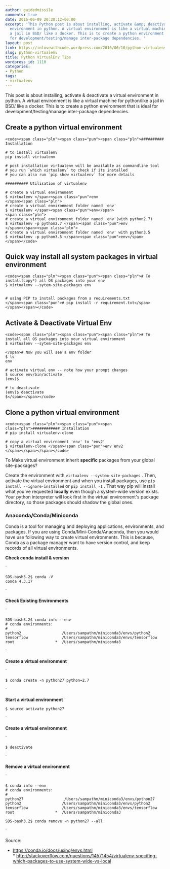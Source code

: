 ```yaml
---
author: guidedmissile
comments: true
date: 2016-06-09 20:20:12+00:00
excerpt: 'This Python post is about installing, activate &amp; deactivate a virtual
  environment in python. A virtual environment is like a virtual machine for python/like
  a jail in BSD/ like a docker. This is to create a python environment that is ideal
  for development/testing/manage inter-package dependencies. '
layout: post
link: https://inlovewithcode.wordpress.com/2016/06/10/python-virtualenv/
slug: python-virtualenv
title: Python VirtualEnv Tips
wordpress_id: 1110
categories:
- Python
tags:
- virtualenv
---
```


This post is about installing, activate & deactivate a virtual environment in python. A virtual environment is like a virtual machine for python/like a jail in BSD/ like a docker. This is to create a python environment that is ideal for development/testing/manage inter-package dependencies.



## Create a python virtual environment




    
    <code><span class="pln"><span class="pun"><span class="pln">########## Installation
    
    # to install virtualenv
    pip install virtualenv
    
    # post installation virtualenv will be available as commandline tool
    # you run `which virtualenv` to check if its installed
    # you can also run `pip show virtualenv` for more details
    
    ########## Utilisation of virtualenv
    
    # create a virtual envirnoment
    $ virtualenv </span><span class="pun">env
    </span><span class="pln">
    # create a virtual environment folder named 'env'
    $ virtualenv </span><span class="pun">env</span>
    <span class="pln">
    # create a virtual environment folder named 'env'(with python2.7)
    $ virtualenv -p python2.7 </span><span class="pun">env
    </span></span><span class="pln">
    # create a virtual environment folder named 'env' with python3.5
    $ virtualenv -p python3.5 </span><span class="pun">env</span>
    </span></code>





## Quick way install all system packages in virtual environment




    
    <code><span class="pln"><span class="pun"><span class="pln"># To install(copy*) all OS packages into your env
    $ virtualenv --sytem-site-packages env
    
    
    # using PIP to install packages from a requirements.txt
    </span><span class="pun"># pip install -r requirement.txt</span></span></span></code>





## Activate & Deactivate Virtual Env




    
    <code><span class="pln"><span class="pun"><span class="pln"># To install all OS packages into your virtual environment
    $ virtualenv --sytem-site-packages env
    
    </span># Now you will see a env folder
    $ ls
    env
    
    # activate virtual env -- note how your prompt changes
    $ source env/bin/activate
    (env)$ 
    
    # to deactivate
    (env)$ deactivate
    $</span></span></code>





## Clone a python virtual environment




    
    <code><span class="pln"><span class="pun"><span class="pln">############ Installation
    # pip install virtualenv-clone
    
    # copy a virtual envirnoment 'env' to 'env2'
    $ virtualenv-clone </span><span class="pun">env env2
    </span></span></span></code>



To Make virtual environment inherit **specific** packages from your global site-packages?

Create the environment with `virtualenv --system-site-packages` . Then, activate the virtual environment and when you install packages, use `pip install --ignore-installed` or `pip install -I` . That way pip will install what you've requested **locally** even though a system-wide version exists. Your python interpreter will look first in the virtual environment's package directory, so those packages should shadow the global ones.



### Anaconda/Conda/Miniconda



Conda is a tool for managing and deploying applications, environments, and packages. If you are using Conda/Mini-Conda/Anaconda, then you would have use following way to create virtual environments. This is because, Conda as a package manager want to have version control, and keep records of all virtual environments.

**Check conda install & version**

`


    
    
    SDS-bash3.2$ conda -V
    conda 4.3.17
    



`

**Check Existing Environments**

`


    
    
    SDS-bash3.2$ conda info --env
    # conda environments:
    #
    python2                  /Users/sampathm/miniconda3/envs/python2
    tensorflow               /Users/sampathm/miniconda3/envs/tensorflow
    root                  *  /Users/sampathm/miniconda3
    



`

**Create a virtual environment**

`


    
    
    $ conda create -n python27 python=2.7
    



`

**Start a virtual environment**
`


    
    
    $ source activate python27
    



`

**Create a virtual environment**

`


    
    
    $ deactivate
    



`

**Remove a virtual environment**

`


    
    
    $ conda info --env
    # conda environments:
    #
    python27                  /Users/sampathm/miniconda3/envs/python27
    python2                  /Users/sampathm/miniconda3/envs/python2
    tensorflow               /Users/sampathm/miniconda3/envs/tensorflow
    root                  *  /Users/sampathm/miniconda3
    
    SDS-bash3.2$ conda remove -n python27 --all
    



`

Source:
* https://conda.io/docs/using/envs.html
* http://stackoverflow.com/questions/14571454/virtualenv-specifing-which-packages-to-use-system-wide-vs-local
